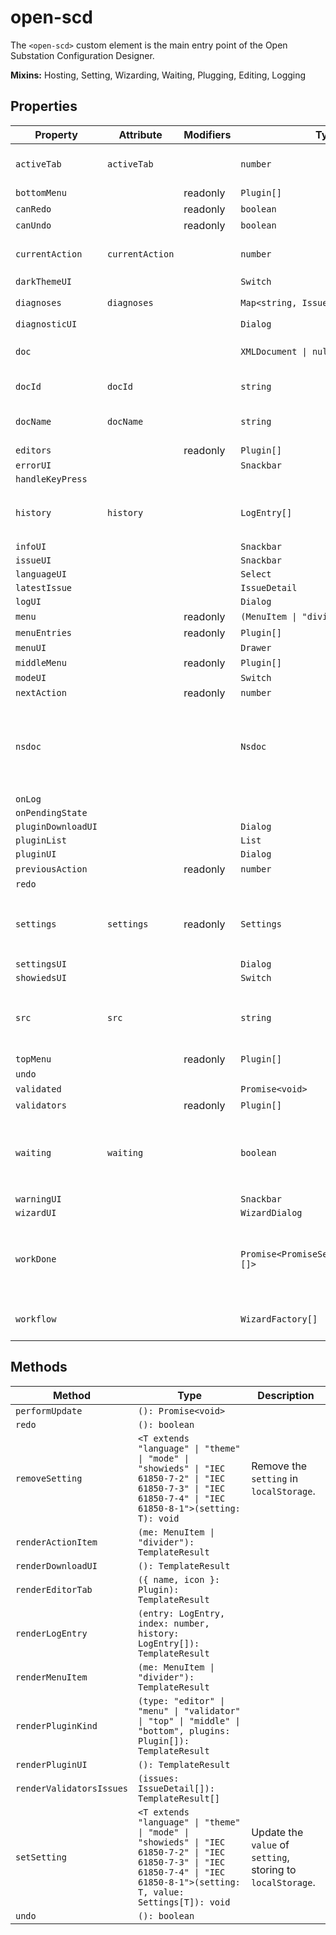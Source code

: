 # open-scd

The `<open-scd>` custom element is the main entry point of the
Open Substation Configuration Designer.

**Mixins:** Hosting, Setting, Wizarding, Waiting, Plugging, Editing, Logging

## Properties

| Property           | Attribute       | Modifiers | Type                                    | Default                            | Description                                      |
|--------------------|-----------------|-----------|-----------------------------------------|------------------------------------|--------------------------------------------------|
| `activeTab`        | `activeTab`     |           | `number`                                | 0                                  | The currently active editor tab.                 |
| `bottomMenu`       |                 | readonly  | `Plugin[]`                              |                                    |                                                  |
| `canRedo`          |                 | readonly  | `boolean`                               |                                    |                                                  |
| `canUndo`          |                 | readonly  | `boolean`                               |                                    |                                                  |
| `currentAction`    | `currentAction` |           | `number`                                | -1                                 | Index of the last [[`EditorAction`]] applied.    |
| `darkThemeUI`      |                 |           | `Switch`                                |                                    |                                                  |
| `diagnoses`        | `diagnoses`     |           | `Map<string, IssueDetail[]>`            | "new Map<string, IssueDetail[]>()" |                                                  |
| `diagnosticUI`     |                 |           | `Dialog`                                |                                    |                                                  |
| `doc`              |                 |           | `XMLDocument \| null`                   | null                               | The `XMLDocument` to be edited                   |
| `docId`            | `docId`         |           | `string`                                | ""                                 | The UUID of the current [[`doc`]]                |
| `docName`          | `docName`       |           | `string`                                | ""                                 | The name of the current [[`doc`]]                |
| `editors`          |                 | readonly  | `Plugin[]`                              |                                    |                                                  |
| `errorUI`          |                 |           | `Snackbar`                              |                                    |                                                  |
| `handleKeyPress`   |                 |           |                                         |                                    |                                                  |
| `history`          | `history`       |           | `LogEntry[]`                            | []                                 | All [[`LogEntry`]]s received so far through [[`LogEvent`]]s. |
| `infoUI`           |                 |           | `Snackbar`                              |                                    |                                                  |
| `issueUI`          |                 |           | `Snackbar`                              |                                    |                                                  |
| `languageUI`       |                 |           | `Select`                                |                                    |                                                  |
| `latestIssue`      |                 |           | `IssueDetail`                           |                                    |                                                  |
| `logUI`            |                 |           | `Dialog`                                |                                    |                                                  |
| `menu`             |                 | readonly  | `(MenuItem \| "divider")[]`             |                                    |                                                  |
| `menuEntries`      |                 | readonly  | `Plugin[]`                              |                                    |                                                  |
| `menuUI`           |                 |           | `Drawer`                                |                                    |                                                  |
| `middleMenu`       |                 | readonly  | `Plugin[]`                              |                                    |                                                  |
| `modeUI`           |                 |           | `Switch`                                |                                    |                                                  |
| `nextAction`       |                 | readonly  | `number`                                |                                    |                                                  |
| `nsdoc`            |                 |           | `Nsdoc`                                 | "initializeNsdoc()"                | Object containing all *.nsdoc files and a function extracting element's label form them |
| `onLog`            |                 |           |                                         |                                    |                                                  |
| `onPendingState`   |                 |           |                                         |                                    |                                                  |
| `pluginDownloadUI` |                 |           | `Dialog`                                |                                    |                                                  |
| `pluginList`       |                 |           | `List`                                  |                                    |                                                  |
| `pluginUI`         |                 |           | `Dialog`                                |                                    |                                                  |
| `previousAction`   |                 | readonly  | `number`                                |                                    |                                                  |
| `redo`             |                 |           |                                         |                                    |                                                  |
| `settings`         | `settings`      | readonly  | `Settings`                              |                                    | Current [[`Settings`]] in `localStorage`, default to [[`defaults`]]. |
| `settingsUI`       |                 |           | `Dialog`                                |                                    |                                                  |
| `showiedsUI`       |                 |           | `Switch`                                |                                    |                                                  |
| `src`              | `src`           |           | `string`                                |                                    | The current file's URL. `blob:` URLs are *revoked after parsing*! |
| `topMenu`          |                 | readonly  | `Plugin[]`                              |                                    |                                                  |
| `undo`             |                 |           |                                         |                                    |                                                  |
| `validated`        |                 |           | `Promise<void>`                         | "Promise.resolve()"                |                                                  |
| `validators`       |                 | readonly  | `Plugin[]`                              |                                    |                                                  |
| `waiting`          | `waiting`       |           | `boolean`                               | false                              | Whether the element is currently waiting for some async work. |
| `warningUI`        |                 |           | `Snackbar`                              |                                    |                                                  |
| `wizardUI`         |                 |           | `WizardDialog`                          |                                    |                                                  |
| `workDone`         |                 |           | `Promise<PromiseSettledResult<void>[]>` | "Promise.allSettled(this.work)"    | A promise which resolves once all currently pending work is done. |
| `workflow`         |                 |           | `WizardFactory[]`                       | []                                 | FIFO queue of [[`Wizard`]]s to display.          |

## Methods

| Method                   | Type                                             | Description                                      |
|--------------------------|--------------------------------------------------|--------------------------------------------------|
| `performUpdate`          | `(): Promise<void>`                              |                                                  |
| `redo`                   | `(): boolean`                                    |                                                  |
| `removeSetting`          | `<T extends "language" \| "theme" \| "mode" \| "showieds" \| "IEC 61850-7-2" \| "IEC 61850-7-3" \| "IEC 61850-7-4" \| "IEC 61850-8-1">(setting: T): void` | Remove the `setting` in `localStorage`.          |
| `renderActionItem`       | `(me: MenuItem \| "divider"): TemplateResult`    |                                                  |
| `renderDownloadUI`       | `(): TemplateResult`                             |                                                  |
| `renderEditorTab`        | `({ name, icon }: Plugin): TemplateResult`       |                                                  |
| `renderLogEntry`         | `(entry: LogEntry, index: number, history: LogEntry[]): TemplateResult` |                                                  |
| `renderMenuItem`         | `(me: MenuItem \| "divider"): TemplateResult`    |                                                  |
| `renderPluginKind`       | `(type: "editor" \| "menu" \| "validator" \| "top" \| "middle" \| "bottom", plugins: Plugin[]): TemplateResult` |                                                  |
| `renderPluginUI`         | `(): TemplateResult`                             |                                                  |
| `renderValidatorsIssues` | `(issues: IssueDetail[]): TemplateResult[]`      |                                                  |
| `setSetting`             | `<T extends "language" \| "theme" \| "mode" \| "showieds" \| "IEC 61850-7-2" \| "IEC 61850-7-3" \| "IEC 61850-7-4" \| "IEC 61850-8-1">(setting: T, value: Settings[T]): void` | Update the `value` of `setting`, storing to `localStorage`. |
| `undo`                   | `(): boolean`                                    |                                                  |
